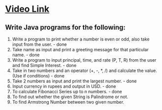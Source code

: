 # [Video Link](https://youtu.be/TAtrPoaJ7gc)

## Write Java programs for the following:

1. Write a program to print whether a number is even or odd, also take
input from the user. - done
2. Take name as input and print a greeting message for that particular name. - done
3. Write a program to input principal, time, and rate (P, T, R) from the user and find Simple Interest. - done
4. Take in two numbers and an operator (+, -, *, /) and calculate the value. (Use if conditions) - done
5. Take 2 numbers as input and print the largest number. - done
6. Input currency in rupees and output in USD. - done
7. To calculate Fibonacci Series up to n numbers. - done
8. To find out whether the given String is Palindrome or not.
9. To find Armstrong Number between two given number.